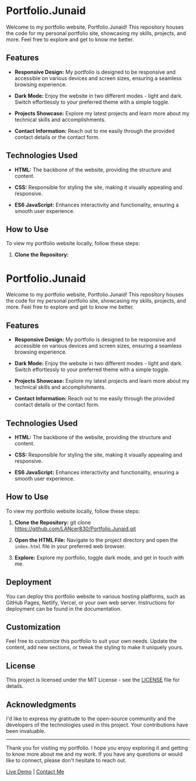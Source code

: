 # Portfolio.Junaid

Welcome to my portfolio website, Portfolio.Junaid! This repository houses the code for my personal portfolio site, showcasing my skills, projects, and more. Feel free to explore and get to know me better.

## Features

- **Responsive Design:** My portfolio is designed to be responsive and accessible on various devices and screen sizes, ensuring a seamless browsing experience.

- **Dark Mode:** Enjoy the website in two different modes - light and dark. Switch effortlessly to your preferred theme with a simple toggle.

- **Projects Showcase:** Explore my latest projects and learn more about my technical skills and accomplishments.

- **Contact Information:** Reach out to me easily through the provided contact details or the contact form.

## Technologies Used

- **HTML:** The backbone of the website, providing the structure and content.

- **CSS:** Responsible for styling the site, making it visually appealing and responsive.

- **ES6 JavaScript:** Enhances interactivity and functionality, ensuring a smooth user experience.

## How to Use

To view my portfolio website locally, follow these steps:

1. **Clone the Repository:**
# Portfolio.Junaid

Welcome to my portfolio website, Portfolio.Junaid! This repository houses the code for my personal portfolio site, showcasing my skills, projects, and more. Feel free to explore and get to know me better.

## Features

- **Responsive Design:** My portfolio is designed to be responsive and accessible on various devices and screen sizes, ensuring a seamless browsing experience.

- **Dark Mode:** Enjoy the website in two different modes - light and dark. Switch effortlessly to your preferred theme with a simple toggle.

- **Projects Showcase:** Explore my latest projects and learn more about my technical skills and accomplishments.

- **Contact Information:** Reach out to me easily through the provided contact details or the contact form.

## Technologies Used

- **HTML:** The backbone of the website, providing the structure and content.

- **CSS:** Responsible for styling the site, making it visually appealing and responsive.

- **ES6 JavaScript:** Enhances interactivity and functionality, ensuring a smooth user experience.

## How to Use

To view my portfolio website locally, follow these steps:

1. **Clone the Repository:**
git clone https://github.com/LANcer830/Portfolio.Junaid.git

2. **Open the HTML File:**
Navigate to the project directory and open the `index.html` file in your preferred web browser.

3. **Explore:** Explore my portfolio, toggle dark mode, and get in touch with me.

## Deployment

You can deploy this portfolio website to various hosting platforms, such as GitHub Pages, Netlify, Vercel, or your own web server. Instructions for deployment can be found in the documentation.

## Customization

Feel free to customize this portfolio to suit your own needs. Update the content, add new sections, or tweak the styling to make it uniquely yours.

## License

This project is licensed under the MIT License - see the [LICENSE](LICENSE) file for details.

## Acknowledgments

I'd like to express my gratitude to the open-source community and the developers of the technologies used in this project. Your contributions have been invaluable.

---

Thank you for visiting my portfolio. I hope you enjoy exploring it and getting to know more about me and my work. If you have any questions or would like to connect, please don't hesitate to reach out.

[Live Demo](#) | [Contact Me](#)

